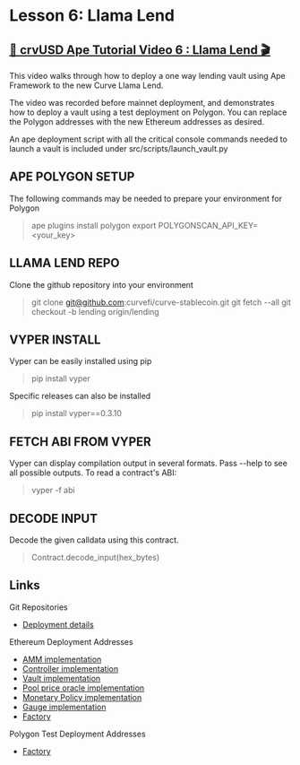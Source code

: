# Lesson 6: Llama Lend

## [🎥 crvUSD Ape Tutorial Video 6 : Llama Lend 🎬](https://youtu.be/cvK4Ax9jF1Y)

This video walks through how to deploy a one way lending vault using Ape Framework to the new Curve Llama Lend.

The video was recorded before mainnet deployment, and demonstrates how to deploy a vault using a test deployment on Polygon.  You can replace the Polygon addresses with the new Ethereum addresses as desired.

An ape deployment script with all the critical console commands needed to launch a vault is included under src/scripts/launch_vault.py

## APE POLYGON SETUP
The following commands may be needed to prepare your environment for Polygon

> ape plugins install polygon 
> export POLYGONSCAN_API_KEY=<your_key>

## LLAMA LEND REPO
Clone the github repository into your environment 

> git clone git@github.com:curvefi/curve-stablecoin.git
> git fetch --all
> git checkout -b lending origin/lending


## VYPER INSTALL
Vyper can be easily installed using pip

> pip install vyper

Specific releases can also be installed

> pip install vyper==0.3.10

## FETCH ABI FROM VYPER
Vyper can display compilation output in several formats.
Pass --help to see all possible outputs. To read a contract's ABI:

> vyper <filename> -f abi

## DECODE INPUT
Decode the given calldata using this contract.

> Contract.decode_input(hex_bytes) 


## Links

Git Repositories
 - [Deployment details](https://github.com/curvefi/curve-stablecoin/blob/lending/deployment-logs/oneway-lending.log)

Ethereum Deployment Addresses
 - [AMM implementation](https://etherscan.io/address/0x4f37395BdFbE3A0dca124ad3C9DbFe6A6cbc31D6)
 - [Controller implementation](https://etherscan.io/address/0x5473B1BcBbC45d38d8fBb50a18a73aFb8B0637A7)
 - [Vault implementation](https://etherscan.io/address/0x596F8E49acE6fC8e09B561972360DC216f1c2A1f)
 - [Pool price oracle implementation](https://etherscan.io/address/0x9164e210d123e6566DaF113136a73684C4AB01e2)
 - [Monetary Policy implementation](https://etherscan.io/address/0xa7E98815c0193E01165720C3abea43B885ae67FD)
 - [Gauge implementation](https://etherscan.io/address/0x00B71A425Db7C8B65a46CF39c23A188e10A2DE99)
 - [Factory](https://etherscan.io/address/0xc67a44D958eeF0ff316C3a7c9E14FB96f6DedAA3)

Polygon Test Deployment Addresses
 - [Factory](https://polygonscan.com/address/0xed4ea68c9164a2a51d646cfb25bad15b483e510d)


